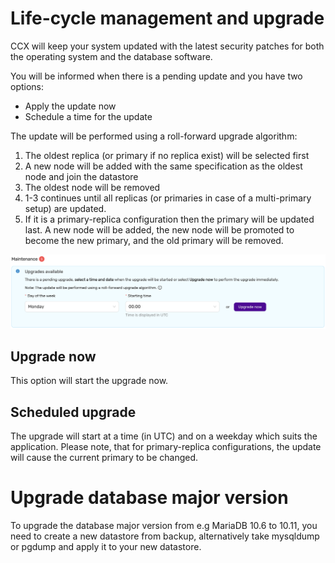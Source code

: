 # Life-cycle management and upgrade
CCX will keep your system updated with the latest security patches for both the operating system and the database software.

You will be informed when there is a pending update and you have two options:
- Apply the update now
- Schedule a time for the update

The update will be performed using a roll-forward upgrade algorithm:
1. The oldest replica (or primary if no replica exist) will be selected first
2. A new node will be added with the same specification as the oldest node and join the datastore
3. The oldest node will be removed
4. 1-3 continues until all replicas (or primaries in case of a multi-primary setup)  are updated.
5. If it is a primary-replica configuration then the primary will be updated last. A new node will be added, the new node will be promoted to become the new primary, and the old primary will be removed.

![upgrade](../images/upgrade.png)

## Upgrade now
This option will start the upgrade now.

## Scheduled upgrade
The upgrade will start at a time (in UTC) and on a weekday which suits the application.
Please note, that for primary-replica configurations, the update will cause the current primary to be changed.

# Upgrade database major version
To upgrade the database major version from e.g MariaDB 10.6 to 10.11, you need to create a new datastore from backup, alternatively take mysqldump or pgdump and apply it to your new datastore.